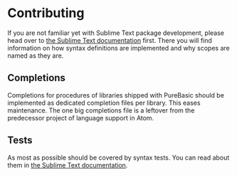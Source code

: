 # Contributing

If you are not familiar yet with Sublime Text package development, please head over to [the Sublime Text documentation](https://www.sublimetext.com/docs/index.html) first.
There you will find information on how syntax definitions are implemented and why scopes are named as they are.

## Completions

Completions for procedures of libraries shipped with PureBasic should be implemented as dedicated completion files per library.
This eases maintenance. The one big completions file is a leftover from the predecessor project of language support in Atom.

## Tests

As most as possible should be covered by syntax tests. You can read about them in [the Sublime Text documentation](https://www.sublimetext.com/docs/syntax.html#testing).
